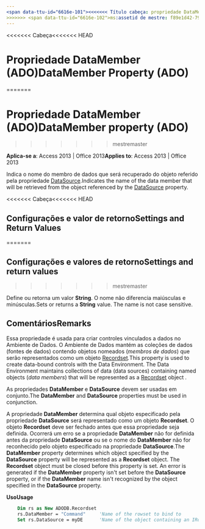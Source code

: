 ```yaml
---
<span data-ttu-id="6616e-101"><<<<<<< Título cabeça: propriedade DataMember (ADO) TOCTitle: propriedade DataMember (ADO) === título: propriedade DataMember (ADO) TOCTitle: propriedade DataMember (ADO)</span><span class="sxs-lookup"><span data-stu-id="6616e-101"><<<<<<< HEAD title: DataMember Property (ADO) TOCTitle: DataMember Property (ADO) ======= title: DataMember property (ADO) TOCTitle: DataMember property (ADO)</span></span>
>>>>>>> <span data-ttu-id="6616e-102">ms:assetid de mestre: f89e1d42-7993-764b-4e8a-2f449903f792 ms:mtpsurl: https://msdn.microsoft.com/library/JJ250263(v=office.15) ms:contentKeyID: ms.date 48548787: 18/09/2015 mtps_version: v=office.15</span><span class="sxs-lookup"><span data-stu-id="6616e-102">master ms:assetid: f89e1d42-7993-764b-4e8a-2f449903f792 ms:mtpsurl: https://msdn.microsoft.com/library/JJ250263(v=office.15) ms:contentKeyID: 48548787 ms.date: 09/18/2015 mtps_version: v=office.15</span></span>
---
```


<span data-ttu-id="6616e-103"><<<<<<< Cabeça</span><span class="sxs-lookup"><span data-stu-id="6616e-103"><<<<<<< HEAD</span></span>
# <a name="datamember-property-ado"></a><span data-ttu-id="6616e-104">Propriedade DataMember (ADO)</span><span class="sxs-lookup"><span data-stu-id="6616e-104">DataMember Property (ADO)</span></span>
=======
# <a name="datamember-property-ado"></a><span data-ttu-id="6616e-105">Propriedade DataMember (ADO)</span><span class="sxs-lookup"><span data-stu-id="6616e-105">DataMember property (ADO)</span></span>
>>>>>>> <span data-ttu-id="6616e-106">mestre</span><span class="sxs-lookup"><span data-stu-id="6616e-106">master</span></span>

<span data-ttu-id="6616e-107">**Aplica-se a**: Access 2013 | Office 2013</span><span class="sxs-lookup"><span data-stu-id="6616e-107">**Applies to**: Access 2013 | Office 2013</span></span>

<span data-ttu-id="6616e-108">Indica o nome do membro de dados que será recuperado do objeto referido pela propriedade [DataSource](datasource-property-ado.md).</span><span class="sxs-lookup"><span data-stu-id="6616e-108">Indicates the name of the data member that will be retrieved from the object referenced by the [DataSource](datasource-property-ado.md) property.</span></span>

<span data-ttu-id="6616e-109"><<<<<<< Cabeça</span><span class="sxs-lookup"><span data-stu-id="6616e-109"><<<<<<< HEAD</span></span>
## <a name="settings-and-return-values"></a><span data-ttu-id="6616e-110">Configurações e valor de retorno</span><span class="sxs-lookup"><span data-stu-id="6616e-110">Settings and Return Values</span></span>
=======
## <a name="settings-and-return-values"></a><span data-ttu-id="6616e-111">Configurações e valores de retorno</span><span class="sxs-lookup"><span data-stu-id="6616e-111">Settings and return values</span></span>
>>>>>>> <span data-ttu-id="6616e-112">mestre</span><span class="sxs-lookup"><span data-stu-id="6616e-112">master</span></span>

<span data-ttu-id="6616e-p101">Define ou retorna um valor **String**. O nome não diferencia maiúsculas e minúsculas.</span><span class="sxs-lookup"><span data-stu-id="6616e-p101">Sets or returns a **String** value. The name is not case sensitive.</span></span>

## <a name="remarks"></a><span data-ttu-id="6616e-115">Comentários</span><span class="sxs-lookup"><span data-stu-id="6616e-115">Remarks</span></span>

<span data-ttu-id="6616e-p102">Essa propriedade é usada para criar controles vinculados a dados no Ambiente de Dados. O Ambiente de Dados mantém as coleções de dados (fontes de dados) contendo objetos nomeados (*membros de dados*) que serão representados como um objeto [Recordset](recordset-object-ado.md)*.*</span><span class="sxs-lookup"><span data-stu-id="6616e-p102">This property is used to create data-bound controls with the Data Environment. The Data Environment maintains collections of data (data sources) containing named objects (*data members*) that will be represented as a [Recordset](recordset-object-ado.md) object *.*</span></span>

<span data-ttu-id="6616e-118">As propriedades **DataMember** e **DataSource** devem ser usadas em conjunto.</span><span class="sxs-lookup"><span data-stu-id="6616e-118">The **DataMember** and **DataSource** properties must be used in conjunction.</span></span>

<span data-ttu-id="6616e-p103">A propriedade **DataMember** determina qual objeto especificado pela propriedade **DataSource** será representado como um objeto **Recordset**. O objeto **Recordset** deve ser fechado antes que essa propriedade seja definida. Ocorrerá um erro se a propriedade **DataMember** não for definida antes da propriedade **DataSource** ou se o nome do **DataMember** não for reconhecido pelo objeto especificado na propriedade **DataSource**.</span><span class="sxs-lookup"><span data-stu-id="6616e-p103">The **DataMember** property determines which object specified by the **DataSource** property will be represented as a **Recordset** object. The **Recordset** object must be closed before this property is set. An error is generated if the **DataMember** property isn't set before the **DataSource** property, or if the **DataMember** name isn't recognized by the object specified in the **DataSource** property.</span></span>

<span data-ttu-id="6616e-122">**Uso**</span><span class="sxs-lookup"><span data-stu-id="6616e-122">**Usage**</span></span>

```vb
    Dim rs as New ADODB.Recordset
    rs.DataMember = "Command"     'Name of the rowset to bind to
    Set rs.DataSource = myDE      'Name of the object containing an IRowset
```
